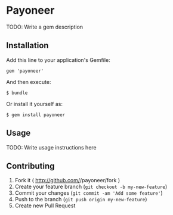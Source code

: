 # Payoneer

TODO: Write a gem description

## Installation

Add this line to your application's Gemfile:

    gem 'payoneer'

And then execute:

    $ bundle

Or install it yourself as:

    $ gem install payoneer

## Usage

TODO: Write usage instructions here

## Contributing

1. Fork it ( http://github.com/<my-github-username>/payoneer/fork )
2. Create your feature branch (`git checkout -b my-new-feature`)
3. Commit your changes (`git commit -am 'Add some feature'`)
4. Push to the branch (`git push origin my-new-feature`)
5. Create new Pull Request
